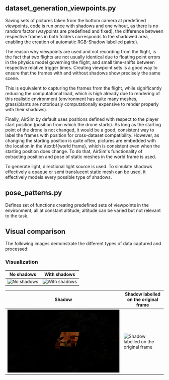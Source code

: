 ## dataset_generation_viewpoints.py
Saving sets of pictures taken from the bottom camera at predefined viewpoints, code is run once with shadows and one wihout, as there is no random factor (waypoints are predefined and fixed), the difference between 
respective frames in both folders corresponds to the shadowed area, enabling the creation of automatic
RGB-Shadow labelled pairs:). 

The reason why viewpoints are used and not recording from the flight, is the fact
that two flights are not usually identical due to floating point errors in the physics model governing the flight,
and small time-shifts between respective relative trigger times. Creating viewpoint sets is a good way to ensure 
that the frames with and without shadows show precisely the same scene. 

This is equivalent to capturing the frames from the flight, while significantly reducing the computational load,
which is high already due to rendering of this realistic environment (environment has quite many meshes, grass/plants are
notoriously computationally expensive to render properly with their shadows). 

Finally, AirSim by default uses positions defined with respect to the player start position (position from which the drone starts). As long as the starting point of the drone is not changed, it would be a good, consistent way to label the frames
with position for cross-dataset compatibility. However, as changing the starting position is quite often, pictures
are embedded with the location in the \textbf{world frame}, which is consistent even when the starting position does change.
To do that, AirSim's functionality of extracting position and pose of static meshes in the world frame is used.

To generate light, directional light source is used. To simulate shadows effectively a opaque or semi translucent static mesh can be used, it effectively models every possible type of shadows.

## pose_patterns.py

Defines set of functions creating predefined sets of viewpoints in the environment, 
all at constant altitude, altitude can be varied but not relevant to the task.

## Visual comparison

The following images demonstrate the different types of data captured and processed:

### Visualization

| No shadows | With shadows |
|------------|-------------|
| ![No shadows](Example_frames/NoShadow.png) | ![With shadows](Example_frames/Shadow.png) |

| Shadow | Shadow labelled on the original frame |
|------------------|---------------------|
| ![Shadow](Example_frames/Diff.png) | ![Shadow labelled on the original frame](Example_frames/Label.png) |


